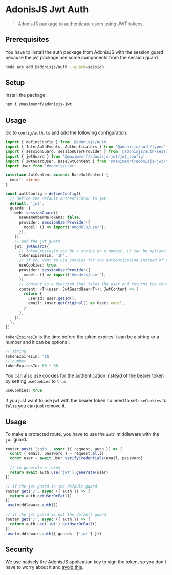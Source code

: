 # AdonisJS Jwt Auth
> AdonisJS package to authenticate users using JWT tokens.

## Prerequisites

You have to install the auth package from AdonisJS with the session guard because the jwt package use some components from the session guard.

```bash
node ace add @adonisjs/auth --guard=session
```

## Setup

Install the package:

```bash
npm i @maximemrf/adonisjs-jwt
```

## Usage

Go to `config/auth.ts` and add the following configuration:

```typescript
import { defineConfig } from '@adonisjs/auth'
import { InferAuthEvents, Authenticators } from '@adonisjs/auth/types'
import { sessionGuard, sessionUserProvider } from '@adonisjs/auth/session'
import { jwtGuard } from '@maximemrf/adonisjs-jwt/jwt_config'
import { JwtGuardUser, BaseJwtContent } from '@maximemrf/adonisjs-jwt/types'
import User from '#models/user'

interface JwtContent extends BaseJwtContent {
  email: string
}

const authConfig = defineConfig({
  // define the default authenticator to jwt
  default: 'jwt',
  guards: {
    web: sessionGuard({
      useRememberMeTokens: false,
      provider: sessionUserProvider({
        model: () => import('#models/user'),
      }),
    }),
    // add the jwt guard
    jwt: jwtGuard({
      // tokenExpiresIn can be a string or a number, it can be optional
      tokenExpiresIn: '1h',
      // if you want to use cookies for the authentication instead of the bearer token (optional)
      useCookies: true,
      provider: sessionUserProvider({
        model: () => import('#models/user'),
      }),
      // content is a function that takes the user and returns the content of the token, it can be optional, by default it returns only the user id
      content: <T>(user: JwtGuardUser<T>): JwtContent => {
        return {
          userId: user.getId(),
          email: (user.getOriginal() as User).email,
        }
      },
    }),
  },
})
```

`tokenExpiresIn` is the time before the token expires it can be a string or a number and it can be optional.

```typescript
// string
tokenExpiresIn: '1h'
// number
tokenExpiresIn: 60 * 60
```

You can also use cookies for the authentication instead of the bearer token by setting `useCookies` to `true`.

```typescript
useCookies: true
```

If you just want to use jwt with the bearer token no need to set `useCookies` to `false` you can just remove it.

## Usage

To make a protected route, you have to use the `auth` middleware with the `jwt` guard.

```typescript
router.post('login', async ({ request, auth }) => {
  const { email, password } = request.all()
  const user = await User.verifyCredentials(email, password)

  // to generate a token
  return await auth.use('jwt').generate(user)
})

// if the jwt guard is the default guard
router.get('/', async ({ auth }) => {
  return auth.getUserOrFail()
})
.use(middleware.auth())

// if the jwt guard is not the default guard
router.get('/', async ({ auth }) => {
  return auth.use('jwt').getUserOrFail()
})
.use(middleware.auth({ guards: ['jwt'] }))
```

## Security

We use natively the AdonisJS application key to sign the token, so you don't have to worry about it and [avoid this](https://trufflesecurity.com/blog/stop-recommending-jwts).
